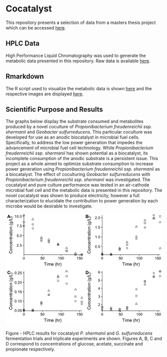 # Cocatalyst

This repository presents a selection of data from a masters thesis project which can be accessed [here](https://ruor.uottawa.ca/handle/10393/38450).

## HPLC Data
High Performance Liquid Chromatography was used to generate the metabolic data presented in this repository. Raw data is available [here]().  

## Rmarkdown
The R script used to visualize the metabolic data is shown [here](https://github.com/jalium/cocatalyst/blob/master/metabolic.Rmd) and the respective images are displayed [here](https://github.com/jalium/cocatalyst/blob/master/metabolic.md).

## Scientific Purpose and Results

The graphs below display the substrate consumed and metabolites produced by a novel coculture of *Propionibacterium freudenreichii ssp. shermanii* and *Geobacter sulfurreducens*. This particular coculture was developed for use as an anodic biocatalyst in microbial fuel cells. Specifically, to address the low power generation that impedes the advancement of microbial fuel cell technology. While *Propionibacterium freudenreichii ssp. shermanii* has shown potential as a biocatalyst, its incomplete consumption of the anodic substrate is a persistent issue. This project as a whole aimed to optimize substrate consumption to increase power generation using *Propionibacterium freudenreichii ssp. shermanii* as a biocatalyst. The effect of coculturing *Geobacter sulfurreducens* with *Propionibacterium freudenreichii ssp. shermanii* was investigated. The cocatalyst and pure culture performance was tested in an air-cathode microbial fuel cell and the metabolic data is presented in this repository. The novel cocatalyst was shown to produce electricity, however a full characterization to elucidate the contribution to power generation by each microbe would be desirable to investigate.

![my-graph](https://raw.githubusercontent.com/jalium/cocatalyst/master/metabolic_images/unnamed-chunk-16-1.png)

Figure - HPLC results for cocatalyst *P. shermanii* and *G. sulfurreducens* fermentation trials and triplicate experiments are shown. Figures A, B, C and D correspond to concentrations of glucose, acetate, succinate and propionate respectively. 
